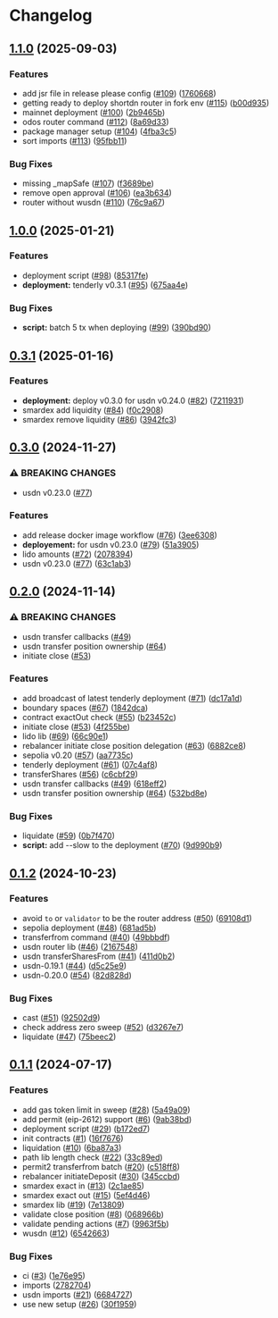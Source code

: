 # Changelog

## [1.1.0](https://github.com/SmarDex-Ecosystem/universal-router/compare/v1.0.0...v1.1.0) (2025-09-03)


### Features

* add jsr file in release please config ([#109](https://github.com/SmarDex-Ecosystem/universal-router/issues/109)) ([1760668](https://github.com/SmarDex-Ecosystem/universal-router/commit/17606686f6ec79808fb36b9e19101a238f0e9a92))
* getting ready to deploy shortdn router in fork env ([#115](https://github.com/SmarDex-Ecosystem/universal-router/issues/115)) ([b00d935](https://github.com/SmarDex-Ecosystem/universal-router/commit/b00d935e0f411e07354db2530983c2a9b0ef80b3))
* mainnet deployment ([#100](https://github.com/SmarDex-Ecosystem/universal-router/issues/100)) ([2b9465b](https://github.com/SmarDex-Ecosystem/universal-router/commit/2b9465ba87c23654c2eacce2088f5794ea08a006))
* odos router command ([#112](https://github.com/SmarDex-Ecosystem/universal-router/issues/112)) ([8a69d33](https://github.com/SmarDex-Ecosystem/universal-router/commit/8a69d33ed718ce7574b0555d1a7e1ca286d0f7de))
* package manager setup ([#104](https://github.com/SmarDex-Ecosystem/universal-router/issues/104)) ([4fba3c5](https://github.com/SmarDex-Ecosystem/universal-router/commit/4fba3c5ef4e018b076e342d481b2f8085fffaf3b))
* sort imports ([#113](https://github.com/SmarDex-Ecosystem/universal-router/issues/113)) ([95fbb11](https://github.com/SmarDex-Ecosystem/universal-router/commit/95fbb11071602926d9116dbe0b867c86113612d9))


### Bug Fixes

* missing _mapSafe ([#107](https://github.com/SmarDex-Ecosystem/universal-router/issues/107)) ([f3689be](https://github.com/SmarDex-Ecosystem/universal-router/commit/f3689be89ab6692fc7b80576a4b944021bb89bdd))
* remove open approval ([#106](https://github.com/SmarDex-Ecosystem/universal-router/issues/106)) ([ea3b634](https://github.com/SmarDex-Ecosystem/universal-router/commit/ea3b6343c49a323d109398cc1f425939d61535f1))
* router without wusdn ([#110](https://github.com/SmarDex-Ecosystem/universal-router/issues/110)) ([76c9a67](https://github.com/SmarDex-Ecosystem/universal-router/commit/76c9a671c5920e53a2b13f587972003467ad8388))

## [1.0.0](https://github.com/SmarDex-Ecosystem/universal-router/compare/v0.3.1...v1.0.0) (2025-01-21)


### Features

* deployment script ([#98](https://github.com/SmarDex-Ecosystem/universal-router/issues/98)) ([85317fe](https://github.com/SmarDex-Ecosystem/universal-router/commit/85317fe86d068286e8ee8a90e4ac0ee8a936cbbb))
* **deployment:** tenderly v0.3.1 ([#95](https://github.com/SmarDex-Ecosystem/universal-router/issues/95)) ([675aa4e](https://github.com/SmarDex-Ecosystem/universal-router/commit/675aa4e6334f95a04263fe636d47b2d9658a684e))


### Bug Fixes

* **script:** batch 5 tx when deploying ([#99](https://github.com/SmarDex-Ecosystem/universal-router/issues/99)) ([390bd90](https://github.com/SmarDex-Ecosystem/universal-router/commit/390bd9019b141517e03460953dde3ea5ad5c1c14))

## [0.3.1](https://github.com/SmarDex-Ecosystem/universal-router/compare/v0.3.0...v0.3.1) (2025-01-16)


### Features

* **deployment:** deploy v0.3.0 for usdn v0.24.0 ([#82](https://github.com/SmarDex-Ecosystem/universal-router/issues/82)) ([7211931](https://github.com/SmarDex-Ecosystem/universal-router/commit/7211931e47de957f006e844a3f450dff1131aa7f))
* smardex add liquidity ([#84](https://github.com/SmarDex-Ecosystem/universal-router/issues/84)) ([f0c2908](https://github.com/SmarDex-Ecosystem/universal-router/commit/f0c29087c2375458a4d4682582c33eb2c091ad53))
* smardex remove liquidity ([#86](https://github.com/SmarDex-Ecosystem/universal-router/issues/86)) ([3942fc3](https://github.com/SmarDex-Ecosystem/universal-router/commit/3942fc37b86f563d931872a0eacb0959e0420ff1))

## [0.3.0](https://github.com/SmarDex-Ecosystem/universal-router/compare/v0.2.0...v0.3.0) (2024-11-27)


### ⚠ BREAKING CHANGES

* usdn v0.23.0 ([#77](https://github.com/SmarDex-Ecosystem/universal-router/issues/77))

### Features

* add release docker image workflow ([#76](https://github.com/SmarDex-Ecosystem/universal-router/issues/76)) ([3ee6308](https://github.com/SmarDex-Ecosystem/universal-router/commit/3ee6308d549d6308b7a40c7fe13d9bb1aa77ca10))
* **deployement:** for usdn v0.23.0 ([#79](https://github.com/SmarDex-Ecosystem/universal-router/issues/79)) ([51a3905](https://github.com/SmarDex-Ecosystem/universal-router/commit/51a3905ff464663e90924e3217dc36154d6f13eb))
* lido amounts ([#72](https://github.com/SmarDex-Ecosystem/universal-router/issues/72)) ([2078394](https://github.com/SmarDex-Ecosystem/universal-router/commit/20783943616af93a36dd3bf03ee159b8bb893975))
* usdn v0.23.0 ([#77](https://github.com/SmarDex-Ecosystem/universal-router/issues/77)) ([63c1ab3](https://github.com/SmarDex-Ecosystem/universal-router/commit/63c1ab32f1926626afa07d454cc05e9e8e49fead))

## [0.2.0](https://github.com/SmarDex-Ecosystem/universal-router/compare/v0.1.2...v0.2.0) (2024-11-14)


### ⚠ BREAKING CHANGES

* usdn transfer callbacks ([#49](https://github.com/SmarDex-Ecosystem/universal-router/issues/49))
* usdn transfer position ownership ([#64](https://github.com/SmarDex-Ecosystem/universal-router/issues/64))
* initiate close ([#53](https://github.com/SmarDex-Ecosystem/universal-router/issues/53))

### Features

* add broadcast of latest tenderly deployment ([#71](https://github.com/SmarDex-Ecosystem/universal-router/issues/71)) ([dc17a1d](https://github.com/SmarDex-Ecosystem/universal-router/commit/dc17a1d2b74de01d61ad2f89694b085047c67380))
* boundary spaces ([#67](https://github.com/SmarDex-Ecosystem/universal-router/issues/67)) ([1842dca](https://github.com/SmarDex-Ecosystem/universal-router/commit/1842dcad7f79d93e0213756c3eaa2c966d899a00))
* contract exactOut check ([#55](https://github.com/SmarDex-Ecosystem/universal-router/issues/55)) ([b23452c](https://github.com/SmarDex-Ecosystem/universal-router/commit/b23452cd05075e9a53592c2a7413f18a63a18928))
* initiate close ([#53](https://github.com/SmarDex-Ecosystem/universal-router/issues/53)) ([4f255be](https://github.com/SmarDex-Ecosystem/universal-router/commit/4f255beb600b823b8b1880bdbcf7d9f32252fce4))
* lido lib ([#69](https://github.com/SmarDex-Ecosystem/universal-router/issues/69)) ([66c90e1](https://github.com/SmarDex-Ecosystem/universal-router/commit/66c90e1b7a7a447be7916c60aa7fe3f13d94c158))
* rebalancer initiate close position delegation ([#63](https://github.com/SmarDex-Ecosystem/universal-router/issues/63)) ([6882ce8](https://github.com/SmarDex-Ecosystem/universal-router/commit/6882ce8a93f276c4da093b31c4300fc6e1f932d2))
* sepolia v0.20 ([#57](https://github.com/SmarDex-Ecosystem/universal-router/issues/57)) ([aa7735c](https://github.com/SmarDex-Ecosystem/universal-router/commit/aa7735c2ba97cb7fd54d63a4aa26ea0d54b064e9))
* tenderly deployment ([#61](https://github.com/SmarDex-Ecosystem/universal-router/issues/61)) ([07c4af8](https://github.com/SmarDex-Ecosystem/universal-router/commit/07c4af8a644c8932fb808af990765bfb23404caa))
* transferShares ([#56](https://github.com/SmarDex-Ecosystem/universal-router/issues/56)) ([c6cbf29](https://github.com/SmarDex-Ecosystem/universal-router/commit/c6cbf2972ee6bfc7a919109475ca63a10e66ec44))
* usdn transfer callbacks ([#49](https://github.com/SmarDex-Ecosystem/universal-router/issues/49)) ([618eff2](https://github.com/SmarDex-Ecosystem/universal-router/commit/618eff2d915f2f816c5abd7a491f6ab36edbbdc9))
* usdn transfer position ownership ([#64](https://github.com/SmarDex-Ecosystem/universal-router/issues/64)) ([532bd8e](https://github.com/SmarDex-Ecosystem/universal-router/commit/532bd8eff0b7bcab0a321130ea236610170c7a8a))


### Bug Fixes

* liquidate ([#59](https://github.com/SmarDex-Ecosystem/universal-router/issues/59)) ([0b7f470](https://github.com/SmarDex-Ecosystem/universal-router/commit/0b7f47097c38278feaf63e617a4869fc983c3c2c))
* **script:** add --slow to the deployment ([#70](https://github.com/SmarDex-Ecosystem/universal-router/issues/70)) ([9d990b9](https://github.com/SmarDex-Ecosystem/universal-router/commit/9d990b959f059401bfb18029a6e76ed93b695e49))

## [0.1.2](https://github.com/SmarDex-Ecosystem/universal-router/compare/v0.1.1...v0.1.2) (2024-10-23)


### Features

* avoid `to` or `validator` to be the router address ([#50](https://github.com/SmarDex-Ecosystem/universal-router/issues/50)) ([69108d1](https://github.com/SmarDex-Ecosystem/universal-router/commit/69108d12e3d1a422793ef2eca0db25d3947686dd))
* sepolia deployment ([#48](https://github.com/SmarDex-Ecosystem/universal-router/issues/48)) ([681ad5b](https://github.com/SmarDex-Ecosystem/universal-router/commit/681ad5b95e91e75445bb1a7b8555a0e15003b92f))
* transferfrom command ([#40](https://github.com/SmarDex-Ecosystem/universal-router/issues/40)) ([49bbbdf](https://github.com/SmarDex-Ecosystem/universal-router/commit/49bbbdf7f3f7e6cf4a954e5568b0b8aa3b9f80c2))
* usdn router lib ([#46](https://github.com/SmarDex-Ecosystem/universal-router/issues/46)) ([2167548](https://github.com/SmarDex-Ecosystem/universal-router/commit/2167548283b3851cbc36fd12aed9dd713c8e65e0))
* usdn transferSharesFrom ([#41](https://github.com/SmarDex-Ecosystem/universal-router/issues/41)) ([411d0b2](https://github.com/SmarDex-Ecosystem/universal-router/commit/411d0b2625f1c22253b4e0dedf4e50672357f731))
* usdn-0.19.1 ([#44](https://github.com/SmarDex-Ecosystem/universal-router/issues/44)) ([d5c25e9](https://github.com/SmarDex-Ecosystem/universal-router/commit/d5c25e9261842ceec4fb750173d3a806e42874d6))
* usdn-0.20.0 ([#54](https://github.com/SmarDex-Ecosystem/universal-router/issues/54)) ([82d828d](https://github.com/SmarDex-Ecosystem/universal-router/commit/82d828d1b7bb837bac1a19c0348927c6054215f1))


### Bug Fixes

* cast ([#51](https://github.com/SmarDex-Ecosystem/universal-router/issues/51)) ([92502d9](https://github.com/SmarDex-Ecosystem/universal-router/commit/92502d9aea55838befb525ddb097f3cfc54f41ae))
* check address zero sweep ([#52](https://github.com/SmarDex-Ecosystem/universal-router/issues/52)) ([d3267e7](https://github.com/SmarDex-Ecosystem/universal-router/commit/d3267e797f819c507f29be9bbb74d2968e2bf682))
* liquidate ([#47](https://github.com/SmarDex-Ecosystem/universal-router/issues/47)) ([75beec2](https://github.com/SmarDex-Ecosystem/universal-router/commit/75beec27953a0ac86d032df9652fd2bf2f691e8b))

## [0.1.1](https://github.com/SmarDex-Ecosystem/universal-router/compare/v0.1.0...v0.1.1) (2024-07-17)


### Features

* add gas token limit in sweep ([#28](https://github.com/SmarDex-Ecosystem/universal-router/issues/28)) ([5a49a09](https://github.com/SmarDex-Ecosystem/universal-router/commit/5a49a09b7ba50d539b665a036de453f7d7532326))
* add permit (eip-2612) support ([#6](https://github.com/SmarDex-Ecosystem/universal-router/issues/6)) ([9ab38bd](https://github.com/SmarDex-Ecosystem/universal-router/commit/9ab38bd5f34be53acd15121140ae66b0a1783a2d))
* deployment script ([#29](https://github.com/SmarDex-Ecosystem/universal-router/issues/29)) ([b172ed7](https://github.com/SmarDex-Ecosystem/universal-router/commit/b172ed731906641804730b466ce33c4c6b45bea3))
* init contracts ([#1](https://github.com/SmarDex-Ecosystem/universal-router/issues/1)) ([16f7676](https://github.com/SmarDex-Ecosystem/universal-router/commit/16f767649a962aa0af61bb3a502f7eadca5fef75))
* liquidation ([#10](https://github.com/SmarDex-Ecosystem/universal-router/issues/10)) ([6ba87a3](https://github.com/SmarDex-Ecosystem/universal-router/commit/6ba87a3d5784659f855c77fdbc9bd86f8baf909e))
* path lib length check ([#22](https://github.com/SmarDex-Ecosystem/universal-router/issues/22)) ([33c89ed](https://github.com/SmarDex-Ecosystem/universal-router/commit/33c89ed7629cb2114d1c2ec012ce2ea5060f9b6b))
* permit2 transferfrom batch ([#20](https://github.com/SmarDex-Ecosystem/universal-router/issues/20)) ([c518ff8](https://github.com/SmarDex-Ecosystem/universal-router/commit/c518ff8425af6255ad6ec43377bbc6ee39a35211))
* rebalancer initiateDeposit ([#30](https://github.com/SmarDex-Ecosystem/universal-router/issues/30)) ([345ccbd](https://github.com/SmarDex-Ecosystem/universal-router/commit/345ccbdb2af4316d9e7a151641c54e11db3781eb))
* smardex exact in ([#13](https://github.com/SmarDex-Ecosystem/universal-router/issues/13)) ([2c1ae85](https://github.com/SmarDex-Ecosystem/universal-router/commit/2c1ae8569abfd462dd955af29aa9e81be95af16f))
* smardex exact out ([#15](https://github.com/SmarDex-Ecosystem/universal-router/issues/15)) ([5ef4d46](https://github.com/SmarDex-Ecosystem/universal-router/commit/5ef4d4676021e046e6c2a564a35d42ef1b55f5d1))
* smardex lib ([#19](https://github.com/SmarDex-Ecosystem/universal-router/issues/19)) ([7e13809](https://github.com/SmarDex-Ecosystem/universal-router/commit/7e1380983c53c3e167f53d33321727adaa781605))
* validate close position ([#8](https://github.com/SmarDex-Ecosystem/universal-router/issues/8)) ([068966b](https://github.com/SmarDex-Ecosystem/universal-router/commit/068966b29d3ee8d234ea06bf93e71e2156267190))
* validate pending actions ([#7](https://github.com/SmarDex-Ecosystem/universal-router/issues/7)) ([9963f5b](https://github.com/SmarDex-Ecosystem/universal-router/commit/9963f5b5f7719480f94caea035fd565b476d4d59))
* wusdn ([#12](https://github.com/SmarDex-Ecosystem/universal-router/issues/12)) ([6542663](https://github.com/SmarDex-Ecosystem/universal-router/commit/6542663620ff5a2b0849fac96d97f32040b0fe28))


### Bug Fixes

* ci ([#3](https://github.com/SmarDex-Ecosystem/universal-router/issues/3)) ([1e76e95](https://github.com/SmarDex-Ecosystem/universal-router/commit/1e76e95688d2cb71bf421d3a05fbc61ae26896ef))
* imports ([2782704](https://github.com/SmarDex-Ecosystem/universal-router/commit/278270435e0fc9d0d53c9aa3f0e890dd7ff959a9))
* usdn imports ([#21](https://github.com/SmarDex-Ecosystem/universal-router/issues/21)) ([6684727](https://github.com/SmarDex-Ecosystem/universal-router/commit/6684727838bf115270d57dbea53069ce46a84b67))
* use new setup ([#26](https://github.com/SmarDex-Ecosystem/universal-router/issues/26)) ([30f1959](https://github.com/SmarDex-Ecosystem/universal-router/commit/30f1959694f0b074855be3c413908af7b24b5d61))
